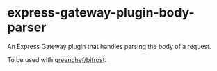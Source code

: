 # express-gateway-plugin-body-parser
An Express Gateway plugin that handles parsing the body of a request.

To be used with [greenchef/bifrost](https://github.com/greenchef/bifrost).
